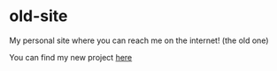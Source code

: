 # old-site
My personal site where you can reach me on the internet! (the old one)

You can find my new project [here](https://github.com/fmiras/site)
